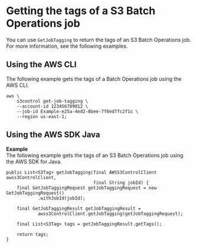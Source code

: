 # Getting the tags of a S3 Batch Operations job<a name="get-job-tags"></a>

You can use `GetJobTagging` to return the tags of an S3 Batch Operations job\. For more information, see the following examples\.

## Using the AWS CLI<a name="batch-ops-example-cli-job-tags-get-job-tagging"></a>

The following example gets the tags of a Batch Operations job using the AWS CLI\.

```
aws \
    s3control get-job-tagging \
    --account-id 123456789012 \
    --job-id Example-e25a-4ed2-8bee-7f8ed7fc2f1c \
    --region us-east-1;
```

## Using the AWS SDK Java<a name="batch-ops-examples-java-job-with-tags-get"></a>

**Example**  
The following example gets the tags of an S3 Batch Operations job using the AWS SDK for Java\.  

```
public List<S3Tag> getJobTagging(final AWSS3ControlClient awss3ControlClient,
                                 final String jobId) {
    final GetJobTaggingRequest getJobTaggingRequest = new GetJobTaggingRequest()
            .withJobId(jobId);

    final GetJobTaggingResult getJobTaggingResult =
            awss3ControlClient.getJobTagging(getJobTaggingRequest);

    final List<S3Tag> tags = getJobTaggingResult.getTags();

    return tags;
}
```